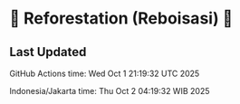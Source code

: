 
# 🌳 Reforestation (Reboisasi) 🌲

## Last Updated

GitHub Actions time: Wed Oct  1 21:19:32 UTC 2025

Indonesia/Jakarta time: Thu Oct  2 04:19:32 WIB 2025
